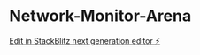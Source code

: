 # Network-Monitor-Arena

[Edit in StackBlitz next generation editor ⚡️](https://stackblitz.com/~/github.com/FaeelTelo/Network-Monitor-Arena)